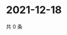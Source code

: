 # 2021-12-18

共 0 条

<!-- BEGIN WEIBO -->
<!-- 最后更新时间 Sat Dec 18 2021 20:17:59 GMT+0800 (China Standard Time) -->

<!-- END WEIBO -->
